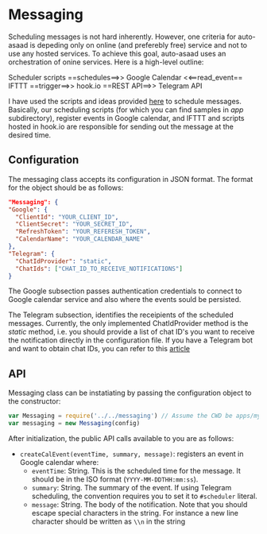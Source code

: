 # Messaging

Scheduling messages is not hard inherently. However, one criteria for 
auto-asaad is depeding only on online (and preferebly free) service and not to
use any hosted services. To achieve this goal, auto-asaad uses an orchestration
of onine services. Here is a high-level outline:

 Scheduler scripts ==schedules==>> Google Calendar <<==read_event== IFTTT 
 ==trigger==>> hook.io ==REST API==>> Telegram API

I have used the scripts and ideas provided [here](https://unnikked.ga/a-telegram-channel-and-group-scheduler-out-of-google-calendar-ifttt-and-hook-io-93a1716417db?utm_source=ifttt)
to schedule messages. Basically, our scheduling scripts (for which you can 
find samples in _app_ subdirectory), register events in Google calendar, 
and IFTTT and scripts hosted in hook.io are responsible for sending out the 
message at the desired time.

## Configuration

The messaging class accepts its configuration in JSON format. The format for the
object should be as follows:

```json
"Messaging": {
"Google": {
  "ClientId": "YOUR_CLIENT_ID",
  "ClientSecret": "YOUR_SECRET_ID",
  "RefreshToken": "YOUR_REFERESH_TOKEN",
  "CalendarName": "YOUR_CALENDAR_NAME"
},
"Telegram": {
  "ChatIdProvider": "static",
  "ChatIds": ["CHAT_ID_TO_RECEIVE_NOTIFICATIONS"]
}
```

The Google subsection passes authentication credentials to connect to Google
calendar service and also where the events sould be persisted.

The Telegram subsection, identifies the receipients of the scheduled messages.
Currently, the only implemented ChatIdProvider method is the _static_ method, 
i.e. you should provide a list of chat ID's you want to receive the notification
directly in the configuration file. If you have a Telegram bot and want to 
obtain chat IDs, you can refer to this [article](https://core.telegram.org/bots/api#getupdates)

## API

Messaging class can be instatiating by passing the configuration object to the constructor:

```javascript
var Messaging = require('../../messaging') // Assume the CWD be apps/myapp
var messaging = new Messaging(config)
```

After initialization, the public API calls available to you are as follows:
* `createCalEvent(eventTime, summary, message)`: registers an event in Google 
calendar where:
	* `eventTime`: String. This is the scheduled time for the message. It should be in the ISO format (`YYYY-MM-DDTHH:mm:ss`).
	* `summary`: String. The summary of the event. If using Telegram scheduling, the convention requires you to set it to `#scheduler` literal.
	* `message`: String. The body of the notification. Note that you should escape special characters in the string. For instance a new line character should be written as `\\n` in the string